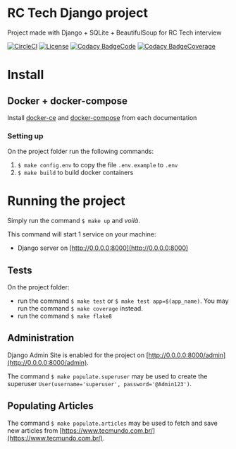 # RC Tech Django project
Project made with Django + SQLite + BeautifulSoup for RC Tech interview

[![CircleCI](https://img.shields.io/circleci/build/github/rodrigondec/rctech)](https://circleci.com/gh/rodrigondec/rctech)
[![License](https://img.shields.io/github/license/rodrigondec/rctech)](https://img.shields.io/github/license/rodrigondec/rctech)
[![Codacy BadgeCode](https://api.codacy.com/project/badge/Grade/906a295ef1ba48ea83b0e7aa24db38c5)](https://www.codacy.com/manual/rodrigondec/rctech?utm_source=github.com&amp;utm_medium=referral&amp;utm_content=rodrigondec/rctech&amp;utm_campaign=Badge_Grade)
[![Codacy BadgeCoverage](https://api.codacy.com/project/badge/Coverage/906a295ef1ba48ea83b0e7aa24db38c5)](https://www.codacy.com/manual/rodrigondec/rctech?utm_source=github.com&utm_medium=referral&utm_content=rodrigondec/rctech&utm_campaign=Badge_Coverage)

# Install
## Docker + docker-compose
Install [docker-ce](https://docs.docker.com/install/) and [docker-compose](https://docs.docker.com/compose/install/) from each documentation

### Setting up
On the project folder run the following commands:
1. `$ make config.env` to copy the file `.env.example` to `.env`
2. `$ make build` to build docker containers

# Running the project
Simply run the command `$ make up` and *voilà*.

This command will start 1 service on your machine:
- Django server on [http://0.0.0.0:8000](http://0.0.0.0:8000)

## Tests
On the project folder:
- run the command `$ make test` or `$ make test app=$(app_name)`. You may run the command `$ make coverage` instead.
- run the command `$ make flake8`

## Administration
Django Admin Site is enabled for the project on [http://0.0.0.0:8000/admin](http://0.0.0.0:8000/admin).

The command `$ make populate.superuser` may be used to create the superuser `User(username='superuser', password='@Admin123')`.

## Populating Articles
The command `$ make populate.articles` may be used to fetch and save new articles from [https://www.tecmundo.com.br/](https://www.tecmundo.com.br/).
